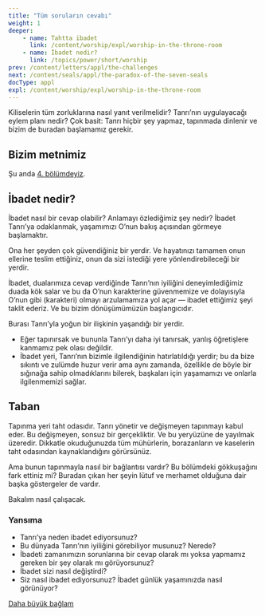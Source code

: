 ```yaml
---
title: "Tüm soruların cevabı"
weight: 1
deeper:
    - name: Tahtta ibadet
      link: /content/worship/expl/worship-in-the-throne-room
    - name: İbadet nedir?
      link: /topics/power/short/worship
prev: /content/letters/appl/the-challenges
next: /content/seals/appl/the-paradox-of-the-seven-seals
docType: appl
expl: /content/worship/expl/worship-in-the-throne-room
---
```


Kiliselerin tüm zorluklarına nasıl yanıt verilmelidir? Tanrı’nın uygulayacağı eylem planı nedir? Çok basit: Tanrı hiçbir şey yapmaz, tapınmada dinlenir ve bizim de buradan başlamamız gerekir.

## Bizim metnimiz

<a name="b23d"></a>
Şu anda [4. bölümdeyiz](https://www.bibleserver.com/TR/Vahiy4).

## İbadet nedir?

<a name="9a5a"></a>
İbadet nasıl bir cevap olabilir? Anlamayı özlediğimiz şey nedir? İbadet Tanrı’ya odaklanmak, yaşamımızı O’nun bakış açısından görmeye başlamaktır.

Ona her şeyden çok güvendiğiniz bir yerdir. Ve hayatınızı tamamen onun ellerine teslim ettiğiniz, onun da sizi istediği yere yönlendirebileceği bir yerdir.

İbadet, dualarımıza cevap verdiğinde Tanrı’nın iyiliğini deneyimlediğimiz duada kök salar ve bu da O’nun karakterine güvenmemize ve dolayısıyla O’nun gibi (karakteri) olmayı arzulamamıza yol açar — ibadet ettiğimiz şeyi taklit ederiz. Ve bu bizim dönüşümümüzün başlangıcıdır.

Burası Tanrı’yla yoğun bir ilişkinin yaşandığı bir yerdir.

- Eğer tapınırsak ve bununla Tanrı’yı daha iyi tanırsak, yanlış öğretişlere kanmamız pek olası değildir.
- İbadet yeri, Tanrı’nın bizimle ilgilendiğinin hatırlatıldığı yerdir; bu da bize sıkıntı ve zulümde huzur verir ama aynı zamanda, özellikle de böyle bir sığınağa sahip olmadıklarını bilerek, başkaları için yaşamamızı ve onlarla ilgilenmemizi sağlar.

## Taban

<a name="3ad1"></a>
Tapınma yeri taht odasıdır. Tanrı yönetir ve değişmeyen tapınmayı kabul eder. Bu değişmeyen, sonsuz bir gerçekliktir. Ve bu yeryüzüne de yayılmak üzeredir. Dikkatle okuduğunuzda tüm mühürlerin, borazanların ve kaselerin taht odasından kaynaklandığını görürsünüz.

Ama bunun tapınmayla nasıl bir bağlantısı vardır? Bu bölümdeki gökkuşağını fark ettiniz mi? Buradan çıkan her şeyin lütuf ve merhamet olduğuna dair başka göstergeler de vardır.

Bakalım nasıl çalışacak.

### Yansıma

<a name="36a8"></a>
- Tanrı’ya neden ibadet ediyorsunuz?
- Bu dünyada Tanrı’nın iyiliğini görebiliyor musunuz? Nerede?
- İbadeti zamanımızın sorunlarına bir cevap olarak mı yoksa yapmamız gereken bir şey olarak mı görüyorsunuz?
- İbadet sizi nasıl değiştirdi?
- Siz nasıl ibadet ediyorsunuz? İbadet günlük yaşamınızda nasıl görünüyor?

[Daha büyük bağlam](/gen/index/appl/the-book-of-revelation)
